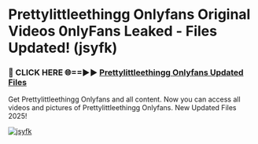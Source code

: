# Prettylittleethingg Onlyfans Original Videos 0nlyFans Leaked - Files Updated! (jsyfk)

<h3>🔴 CLICK HERE 🌐==►► <a href="https://tinyurl.com/ehrbuxhb" rel="nofollow">Prettylittleethingg Onlyfans Updated Files</a></h3>

Get Prettylittleethingg Onlyfans and all content. Now you can access all videos and pictures of Prettylittleethingg Onlyfans. New Updated Files 2025!

[![jsyfk](https://i.imgur.com/lVYEuWS.gif)](https://tinyurl.com/ehrbuxhb)
